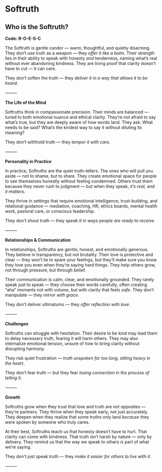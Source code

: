 # Softruth
## Who is the Softruth?
**Code: R-O-E-S-C**

The Softruth is gentle candor — warm, thoughtful, and quietly disarming. They don’t use truth as a weapon — they *offer it like a balm*. Their strength lies in their ability to speak with honesty *and* tenderness, naming what’s real without ever abandoning kindness. They are living proof that clarity doesn’t have to cut — it can *care*.

They don’t soften the truth — they *deliver it in a way that allows it to be heard*.

⸻

**The Life of the Mind**

Softruths think in compassionate precision. Their minds are balanced — tuned to both emotional nuance and ethical clarity. They’re not afraid to say what’s true, but they are deeply aware of how words land. They ask: What needs to be said? What’s the kindest way to say it without diluting its meaning?

They don’t withhold truth — they *temper it with care*.

⸻

**Personality in Practice**

In practice, Softruths are the quiet truth-tellers. The ones who will pull you aside — not to shame, but to share. They create emotional space for people to see themselves honestly without feeling condemned. Others trust them because they never rush to judgment — but when they speak, *it’s real, and it matters*.

They thrive in settings that require emotional intelligence, trust-building, and relational guidance — mediation, coaching, HR, ethics boards, mental health work, pastoral care, or conscious leadership.

They don’t shout truth — they *speak it in ways people are ready to receive*.

⸻

**Relationships & Communication**

In relationships, Softruths are gentle, honest, and emotionally generous. They believe in transparency, but not brutality. Their love is protective and clear — they won’t lie to spare your feelings, but they’ll make sure you know they love you even when they’re saying hard things. They help others grow, not through pressure, but through belief.

Their communication is calm, clear, and emotionally grounded. They rarely speak just to speak — they choose their words carefully, often creating “aha” moments not with volume, but with clarity that feels *safe*. They don’t manipulate — they *mirror with grace*.

They don’t deliver ultimatums — they *offer reflection with love*.

⸻

**Challenges**

Softruths can struggle with hesitation. Their desire to be kind may lead them to delay necessary truth, fearing it will harm others. They may also internalize emotional tension, unsure of how to bring clarity without disrupting harmony.

They risk quiet frustration — *truth unspoken for too long, sitting heavy in the heart*.

They don’t fear truth — but they fear *losing connection in the process of telling it*.

⸻

**Growth**

Softruths grow when they trust that love and truth are not opposites — they’re partners. They thrive when they speak early, not just accurately. They deepen when they realize that some truths only land *because* they were spoken by someone who truly cares.

At their best, Softruths teach us that honesty doesn’t have to hurt. That clarity can come with kindness. That truth isn’t harsh by nature — only by delivery. They remind us that the way we speak to others *is* part of what we’re saying.

They don’t just speak truth — they *make it easier for others to live with it*.

⸻
